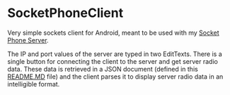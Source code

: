 # SocketPhoneClient
Very simple sockets client for Android, meant to be used with my [Socket Phone Server](https://github.com/dburgosp/SocketPhoneServer).

The IP and port values of the server are typed in two EditTexts. There is a single button for connecting the client to the server and get server radio data. These data is retrieved in a JSON document (defined in this [README.MD](https://github.com/dburgosp/SocketPhoneServer/blob/master/README.md) file) and the client parses it to display server radio data in an intelligible format.
